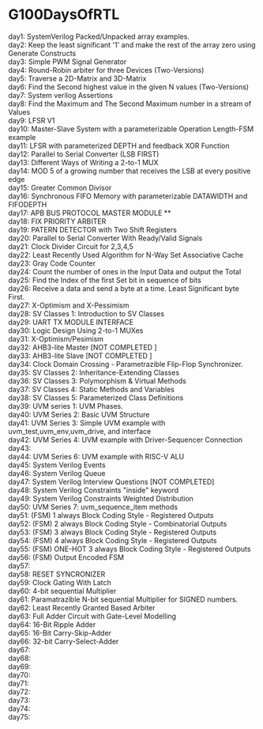 # G100DaysOfRTL
day1: SystemVerilog Packed/Unpacked array examples.  <br />
day2: Keep the least significant '1' and make the rest of the array zero using Generate Constructs <br />
day3: Simple PWM Signal Generator <br />
day4: Round-Robin arbiter for three Devices (Two-Versions) <br />
day5: Traverse a 2D-Matrix and 3D-Matrix <br />
day6: Find the Second highest value in the given N values (Two-Versions)<br />
day7: System verilog Assertions <br />
day8: Find the Maximum and The Second Maximum number in a stream of Values <br />
day9:  LFSR V1<br />
day10: Master-Slave System with a parameterizable Operation Length-FSM example <br />
day11: LFSR with parameterized DEPTH and feedback XOR Function <br />
day12: Parallel to Serial Converter (LSB FIRST) <br />
day13: Different Ways of Writing a 2-to-1 MUX  <br />
day14: MOD 5 of a growing number that receives the LSB at every positive edge <br />
day15: Greater Common Divisor  <br />
day16: Synchronous FIFO Memory  with parameterizable DATAWIDTH and FIFODEPTH <br />
day17: APB BUS PROTOCOL MASTER MODULE **  <br />
day18: FIX PRIORITY ARBITER <br />
day19: PATERN DETECTOR with Two Shift Registers  <br />
day20: Parallel to Serial Converter With Ready/Valid Signals <br />
day21: Clock Divider Circuit for 2,3,4,5 <br />
day22: Least Recently Used Algorithm for N-Way Set Associative Cache <br />
day23: Gray Code Counter <br />
day24: Count the number of ones in the Input Data and output the Total <br />
day25: Find the Index of the first Set bit in sequence of bits <br />
day26: Receive a data and send a byte at a time. Least Significant byte First. <br />
day27: X-Optimism and X-Pessimism  <br />
day28: SV Classes 1: Introduction to SV Classes  <br />
day29: UART TX MODULE INTERFACE  <br />
day30: Logic Design Using 2-to-1 MUXes   <br />
day31: X-Optimism/Pesimism               <br />
day32: AHB3-lite Master [NOT COMPLETED ] <br />
day33: AHB3-lite Slave [NOT COMPLETED ]  <br />
day34: Clock Domain Crossing - Parametrazible Flip-Flop Synchronizer. <br />
day35: SV Classes 2: Inheritance-Extending Classes <br /> 
day36: SV Classes 3: Polymorphism & Virtual Methods      <br />
day37: SV Classes 4: Static Methods and Variables        <br />
day38: SV Classes 5: Parameterized Class Definitions     <br />
day39: UVM series 1: UVM Phases.                         <br />
day40: UVM Series 2: Basic UVM Structure                 <br />
day41: UVM Series 3: Simple UVM example with uvm_test,uvm_env,uvm_drive, and interface      <br />
day42: UVM Series 4: UVM example with Driver-Sequencer Connection                           <br />
day43:     <br />
day44: UVM Series 6: UVM example with  RISC-V ALU           <br />
day45: System Verilog Events                                <br />
day46: System Verilog Queue                                 <br />
day47: System Verilog Interview Questions [NOT COMPLETED]   <br />
day48: System Verilog Constraints "inside" keyword          <br />
day49: System Verilog Constraints Weighted Distribution     <br />
day50: UVM Series 7: uvm_sequence_item methods                         <br />
day51: (FSM) 1 always Block Coding Style - Registered Outputs          <br />
day52: (FSM) 2 always Block Coding Style - Combinatorial Outputs       <br />
day53: (FSM) 3 always Block Coding Style - Registered Outputs          <br />
day54: (FSM) 4 always Block Coding Style - Registered Outputs          <br />
day55: (FSM) ONE-HOT 3 always Block Coding Style - Registered Outputs  <br />
day56: (FSM) Output Encoded FSM                                        <br />
day57: <br />
day58: RESET SYNCRONIZER                                              <br />
day59: Clock Gating With Latch                                        <br />
day60: 4-bit sequential Multiplier                                    <br />
day61: Paramatrazible N-bit sequential Multiplier for SIGNED numbers. <br />
day62: Least Recently Granted Based Arbiter                           <br />
day63: Full Adder Circuit with Gate-Level Modelling                   <br />
day64: 16-Bit Ripple Adder                                            <br />
day65: 16-Bit Carry-Skip-Adder                                        <br />
day66: 32-bit Carry-Select-Adder                                      <br />
day67:                                                                <br />
day68: <br />
day69: <br />
day70: <br />
day71: <br />
day72: <br />
day73: <br />
day74: <br />
day75: <br />
